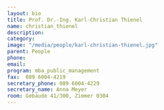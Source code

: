 ```yaml
---
layout: bio
title: Prof. Dr.-Ing. Karl-Christian Thienel
name: christian_thienel
description: 
category: 
image: "/media/people/karl-christian-thienel.jpg"
parent: People
phone: 
email: 
program: mba_public_management
fax:  089 6004-4219
secretary_phone: 089 6004-4229
secretary_name: Anna Meyer
room: Gebäude 41/300, Zimmer 0304
---
```

